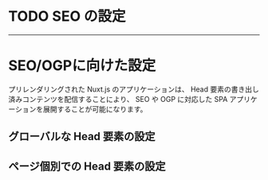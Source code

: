 # TODO SEO の設定
---
# SEO/OGPに向けた設定

プリレンダリングされた Nuxt.js のアプリケーションは、
Head 要素の書き出し済みコンテンツを配信することにより、
SEO や OGP に対応した SPA アプリケーションを展開することが可能になります。

## グローバルな Head 要素の設定

## ページ個別での Head 要素の設定
